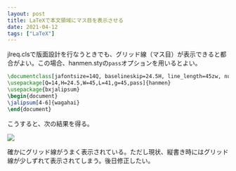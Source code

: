```yaml
---
layout: post
title: LaTeXで本文領域にマス目を表示させる
date: 2021-04-12
tags: ["LaTeX"]
---
```


jlreq.clsで版面設計を行なうときでも、グリッド線（マス目）が表示できると都合がよい。この場合、hanmen.styの`pass`オプションを用いるとよい。

```LaTeX
\documentclass[jafontsize=14Q, baselineskip=24.5H, line_length=45zw, number_of_lines=41]{jlreq}
\usepackage[Q=14,H=24.5,W=45,L=41,g=45,pass]{hanmen}
\usepackage{bxjalipsum}
\begin{document}
\jalipsum[4-6]{wagahai}    
\end{document}
```

こうすると、次の結果を得る。

![](/latex/assets/img/2021-04-12.png)

確かにグリッド線がうまく表示されている。ただし現状、縦書き時にはグリッド線が少しずれて表示されてしまう。後日修正したい。
